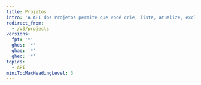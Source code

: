 ```yaml
---
title: Projetos
intro: 'A API dos Projetos permite que você crie, liste, atualize, exclua e personalize projetos em um repositório.'
redirect_from:
  - /v3/projects
versions:
  fpt: '*'
  ghes: '*'
  ghae: '*'
  ghec: '*'
topics:
  - API
miniTocMaxHeadingLevel: 3
---
```


<!--
  Operations are automatically generated. Markdown for this page is located in data/reusables/rest-reference/projects
-->
